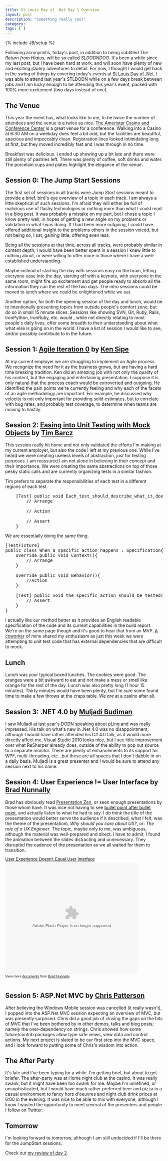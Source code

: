 ```yaml
---
title: St Louis Day of .Net Day 1 Overview
layout: post
description: "Something really cool"
category:
tags: [ ] 
---
```

{% include JB/setup %}



Following acronymitis, today's post, in addition to being subtitled <em>The Return from Hiatus</em>, will be so called <em>SLDODNDOO</em>. It's been a while since my last post, but I have been hard at work, and will soon have plenty of new and exciting jQuery adventures to detail. For now, I thought I would get back in the swing of things by covering today's events at <a href="http://www.stlouisdayofdotnet.com/" title="St. Louis Day of .NET">St Louis Day of .Net</a>. I was able to attend last year's STLDODN while on a few days break between jobs and I am lucky enough to be attending this year's event, packed with 100% more excitement (two days instead of one).

<h2>The Venue</h2>
This year the event has, what looks like to me, to be twice the number of attendees and the venue is a twice as nice. <a href="http://www.ameristar.com/St_Charles_Meetings.aspx" title="Ameristar Casinos - St. Charles - Meetings and Weddings - Meetings">The Ameristar Casino and Conference Center</a> is a great venue for a conference. Walking into a Casino at 6:30 AM on a weekday does feel a bit odd, but the facilities are beautiful, spacious and impeccably clean. Registration lines looked intimidating long at first, but they moved incredibly fast and I was through in no time. 

Breakfast was delicious. I ended up showing up a bit late and there were still plenty of pastries left. There was plenty of coffee, soft drinks and water. The porcelain cups and plates highlight the elegance of the venue.

<h2>Session 0: The Jump Start Sessions</h2>
The first set of sessions in all tracks were <em>Jump Start</em> sessions meant to provide a brief, bird's eye overview of a topic in each track. I am always a little skeptical of such sessions. I'm afraid they will either be full of malicious use of flashy technologies or nothing more than what I could read in a blog post. It was probably a mistake on my part, but I chose a topic I know pretty well, in hopes of getting a new angle on my problems or validation in what I was doing. If I had been more outgoing, I could have offered additional insight to the problems others in the session voiced, but not being so, I sat, gaining little, offering even less.

Being all the sessions at that time, across all tracks, were probably similar in content depth, I would have been better spent in a session I knew little to nothing about, or were willing to offer more in those where I have a well-established understanding. 

Maybe instead of starting the day with sessions easy on the brain, letting everyone ease into the day, starting off with a keynote, with everyone in the same room, might fire up excitement and get people ready to absorb all the information they can the rest of the two days. The intro sessions could be moved to lunch where we could be enlightened while we eat.

Another option, for both the opening session of the day and lunch, would be to intentionally presenting topics from outside people's comfort zone, but do so in small 15 minute slices. Sessions like showing SVN, Git, Ruby, Rails, IronPython, IronRuby, etc. would , while not directly relating to most people's daily lives, offer some breadth to their understanding about what what else is going on in the world. I have a list of session I would like to see, and/or possibly contribute to in the future.

<h2>Session 1: <a href="http://www.stlouisdayofdotnet.com/SessionDetail.aspx?SessionID=8" title="St. Louis Day of .NET - Session Detail">Agile Iteration 0</a> 
by <a href="http://kensipe.blogspot.com/" title="Ken's Thoughts">Ken Sipe</a></h2>
At my current employer we are struggling to implement an Agile process. We recognize the need for it as the business grows, but are having a hard time breaking tradition. Ken did an amazing job with not only the quality of his content, but the engaging and entertaining presentation. I suppose it is only natural that the process coach would be extroverted and outgoing. He identified the pain points we're currently feeling and why each of the facets of an agile methodology are important. For example, he discussed why velocity is not only important for providing solid estimates, but to correlate with bug rates, and probably test coverage, to determine when teams are moving to hastily.

<h2>Session 2: <a href="http://www.stlouisdayofdotnet.com/SessionDetail.aspx?SessionID=21" title="St. Louis Day of .NET - Session Detail">Easing into Unit Testing with Mock Objects</a> 
by <a href="http://www.timbarcz.com/blog/" title="Tim Barcz">Tim Barcz</a></h2>
This session really hit home and not only validated the efforts I'm making at my current employer, but also the code I left at my previous one. While I've heard we were creating useless levels of abstraction, <em>just</em> for testing purposes. I am reassured I am not alone in believing in their concept and their importance. We were creating the same abstractions on top of those pesky static calls and are currently organizing tests in a similar fashion.

Tim prefers to separate the responsibilities of each test in a different regions of each test.

<pre name="code" class="C#">
	[Test] public void Each_test_should_describe_what_it_does(){
		// Arrange
		
		// Action
		
		// Assert
	}
</pre>

We are essentially doing the same thing.

<pre name="code" class="C#">
[TestFixture]
public class When_a_specific_action_happens : Specification{
	override public void Context(){
		// Arrange
	}
	
	override public void Behavior(){
		//Action
	}
	
	[Test] public void the_specific_action_should_be_tested(){
		// Assert
	}
}
</pre>

I actually like our method better as it provides an English readable specification of the code and its current capabilities in the build report. We're on the same page though and it's good to hear that from an MVP. <a href="http://www.andrewmilsark.com/blog/" title="AndrewMilsark.com | SharePoint mixed with .Net Development Goodness">A coworker</a> of mine shared my enthusiasm as just this week we were attempting to unit test code that has external dependencies that are difficult to mock.

<h2>Lunch</h2>
Lunch was your typical boxed lunches. The cookies were good. The oranges were a bit awkward to eat and not make a mess or smell like orange for the rest of the day. Lunch was also pretty long (1 hour 15 minutes). Thirty minutes would have been plenty, but I'm sure some found time to make a few throws at the craps table. We <em>are</em> at a casino after all.

<h2>Session 3: .NET 4.0 
by <a href="http://geekswithblogs.net/NewThingsILearned/Default.aspx" title="New Things I Learned">Muljadi Budiman</a></h2>
I saw Muljadi at last year's DODN speaking about pLinq and was really impressed. His talk on what's new in .Net 4.0 was no disappointment, although I would have rather attended his C# 4.0 talk, as it would more directly affect me. Visual Studio 2010 looks nice, but I see little improvement over what ReSharper already does, outside of the ability to pop out source to a separate monitor. There are plenty of enhancements to its support for WPF, multi-threading, etc. ,but these are all spaces that I don't dabble in on a daily basis. Muljadi is a great presenter and I would be sure to attend any session next to his name.

<h2>Session 4: User Experience != User Interface 
by <a href="http://bradsramblings.com/blog/" title="Brad&#8217;s Ramblings">Brad Nunnally</a></h2>Brad has obviously read <a href="http://www.amazon.com/Presentation-Zen-Simple-Design-Delivery/dp/0321525655" title="Amazon.com: Presentation Zen: Simple Ideas on Presentation Design and Delivery (9780321525659): Garr Reynolds: Books">Presentation Zen</a>, or seen enough presentations by those whom have. It was nice not having to see <a href="http://www.amazon.com/Cognitive-Style-Power-Point/dp/0961392150" title="Amazon.com: The Cognitive Style of Power Point (9780961392154): Edward R. Tufte: Books">bullet point after bullet point</a>, and actually listen to what he had to say.  I<em> do</em> think the title of the presentation would better serve the audience if it described, what I felt, was the theme of the presentationL <em>Why should you care about UX?</em>, or: <em>The role of a UX Engineer</em>. The topic, maybe only to me, was ambiguous, although the material was well-prepared and direct. I have to admit, I found the animation between the slides distracting and unnecessary. They disrupted the cadence of the presentation as we all waited for them to transition.

<div style="width:425px;text-align:left" id="__ss_1934382"><a style="font:14px Helvetica,Arial,Sans-serif;display:block;margin:12px 0 3px 0;text-decoration:underline;" href="http://www.slideshare.net/bnunnally/user-experience-ui" title="User Experience Doesn&#39;t Equal User Interface">User Experience Doesn&#39;t Equal User Interface</a><object style="margin:0px" width="425" height="355"><param name="movie" value="http://static.slidesharecdn.com/swf/ssplayer2.swf?doc=ux-not-ui-090831184156-phpapp02&rel=0&stripped_title=user-experience-ui" /><param name="allowFullScreen" value="true"/><param name="allowScriptAccess" value="always"/><embed src="http://static.slidesharecdn.com/swf/ssplayer2.swf?doc=ux-not-ui-090831184156-phpapp02&rel=0&stripped_title=user-experience-ui" type="application/x-shockwave-flash" allowscriptaccess="always" allowfullscreen="true" width="425" height="355"></embed></object><div style="font-size:11px;font-family:tahoma,arial;height:26px;padding-top:2px;">View more <a style="text-decoration:underline;" href="http://www.slideshare.net/">documents</a> from <a style="text-decoration:underline;" href="http://www.slideshare.net/bnunnally">Brad Nunnally</a>.</div></div>

<h2>Session 5: ASP.Net MVC 
by <a href="http://blog.phatboyg.com/" title="PhatBoyG.com">Chris Patterson</a></h2>
After believing the Windows Mobile session was cancelled (it really wasn't), I popped into the ASP.Net MVC session expecting an overview of MVC, but was presently surprised. Chris did a good job of closing the gaps on the bits of MVC that I've been bothered by in other demos, talks and blog posts; namely the over-dependency on strings. Chris showed how some future/contrib packages allow type safe views, view data and control actions. My next project is slated to be our first step into the MVC space, and I look forward to putting some of Chris's wisdom into action.

<h2>The After Party</h2>
It's late and I've been typing for a while. I'm getting brief, but about to get briefer. The after-party was at Home night club at the casino. It was really swank, but it might have been too swank for me. Maybe I'm unrefined, or unsophisticated, but I would have much rather preferred beer and pizza in a casual environment to fancy hors d'oeuvres and night club drink prices at 6:00 in the evening. It was nice to be able to mix with everyone, although I know I wasted the opportunity to meet several of the presenters and people I follow on Twitter.

<h2>Tomorrow</h2>
I'm looking forward to tomorrow, although I am still undecided if I'll be there for the JumpStart sessions.

Check out <a href="/2009/08/30/st-louis-day-of-net-day-two-overview/">my review of day 2</a>.
